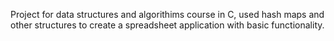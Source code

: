 Project for data structures and algorithims course in C, used hash maps and other structures to create a spreadsheet application with basic functionality. 
